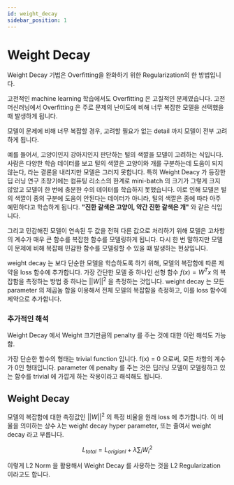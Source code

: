```yaml
---
id: weight_decay
sidebar_position: 1
---
```

# Weight Decay

Weight Decay 기법은 Overfitting을 완화하기 위한 Regularization의 한 방법입니다. 

고전적인 machine learning 학습에서도 Overfitting 은 고질적인 문제였습니다. 고전 머신러닝에서 Overfitting 은 주로 문제의 난이도에 비해 너무 복잡한 모델을 선택했을 때 발생하게 됩니다.

모델이 문제에 비해 너무 복잡할 경우, 고려할 필요가 없는 detail 까지 모델이 전부 고려하게 됩니다. 

예를 들어서, 고양이인지 강아지인지 판단하는 털의 색깔을 모델이 고려하는 식입니다. 사람은 다양한 학습 데이터를 보고 털의 색깔은 고양이와 개를 구분하는데 도움이 되지 않는다, 라는 결론을 내리지만 모델은 그러지 못합니다. 특히 Weight Deacy 가 등장한 딥 러닝 연구 초창기에는 컴퓨팅 리소스의 한계로 mini-batch 의 크기가 그렇게 크지 않았고 모델이 한 번에 충분한 수의 데이터를 학습하지 못했습니다. 이로 인해 모델은 털의 색깔이 종의 구분에 도움이 안된다는 데이터가 아니라, 털의 색깔은 종에 따라 아주 예민하다고 학습하게 됩니다. **"진한 갈색은 고양이, 약간 진한 갈색은 개"** 와 같은 식입니다. 

그리고 민감해진 모델이 연속된 두 값을 전혀 다른 값으로 처리하기 위해 모델은 고차항의 계수가 매우 큰 함수를 복잡한 함수를 모델링하게 됩니다. 다시 한 번 말하지만 모델이 문제에 비해 복잡해 민감한 함수를 모델링할 수 있을 떄 발생하는 현상입니다.

weight decay 는 보다 단순한 모델을 학습하도록 하기 위해, 모델의 복잡함에 따른 제약을 loss 함수에 추가합니다. 가장 간단한 모델 중 하나인 선형 함수 $f(x) = W^T x$ 의 복잡함을 측정하는 방법 중 하나는 $||W||^2$ 을 측정하는 것입니다. weight decay 는 모든 parameter 의 제곱놈 합을 이용해서 전체 모델의 복잡함을 측정하고, 이를 loss 함수에 제약으로 추가합니다.


### 추가적인 해석

Weight Decay 에서 Weight 크기만큼의 penalty 를 주는 것에 대한 이런 해석도 가능함.

가장 단순한 함수의 형태는 trivial function 입니다. f(x) = 0 으로써, 모든 차항의 계수가 0인 형태입니다. parameter 에 penalty 를 주는 것은 딥러닝 모델이 모델링하고 있는 함수를 trivial 에 가깝게 하는 작용이라고 해석해도 됩니다.

## Weight Decay

모델의 복잡함에 대한 측정값인 $||W||^2$ 의 특정 비율을 원래 loss 에 추가합니다. 이 비율을 의미하는 상수 $\lambda$는 weight decay hyper parameter, 또는 줄여서 weight decay 라고 부릅니다.

$$
L_{total} = L_{origianl} + \lambda \sum_{i} {W_i^2}
$$

이렇게 L2 Norm 을 활용해서 Weight Decay 를 사용하는 것을 L2 Regularization 이라고도 합니다.

